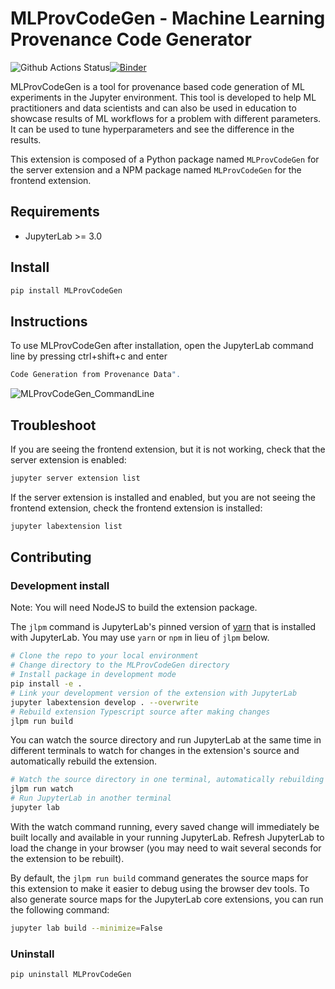 # MLProvCodeGen - Machine Learning Provenance Code Generator

![Github Actions Status](https://github.com/fusion-jena/MLProvCodeGen/workflows/Build/badge.svg)[![Binder](https://mybinder.org/badge_logo.svg)](https://mybinder.org/v2/gh/fusion-jena/MLProvCodeGen/main?urlpath=lab)

MLProvCodeGen is a tool for provenance based code generation of ML experiments in the Jupyter environment. This tool is developed to help ML practitioners and data scientists and can also be used in education to showcase results of ML workflows for a problem with different parameters. It can be used to tune hyperparameters and see the difference in the results.


This extension is composed of a Python package named `MLProvCodeGen`
for the server extension and a NPM package named `MLProvCodeGen`
for the frontend extension.


## Requirements

* JupyterLab >= 3.0

## Install

```bash
pip install MLProvCodeGen
```
## Instructions

To use MLProvCodeGen after installation, open the JupyterLab command line by pressing ctrl+shift+c and enter 
```bash
Code Generation from Provenance Data".
```

![MLProvCodeGen_CommandLine](https://user-images.githubusercontent.com/85288390/135293768-380ba9d1-338a-4d18-96bb-b35a11fb70a7.PNG)

## Troubleshoot

If you are seeing the frontend extension, but it is not working, check
that the server extension is enabled:

```bash
jupyter server extension list
```

If the server extension is installed and enabled, but you are not seeing
the frontend extension, check the frontend extension is installed:

```bash
jupyter labextension list
```


## Contributing

### Development install

Note: You will need NodeJS to build the extension package.

The `jlpm` command is JupyterLab's pinned version of
[yarn](https://yarnpkg.com/) that is installed with JupyterLab. You may use
`yarn` or `npm` in lieu of `jlpm` below.

```bash
# Clone the repo to your local environment
# Change directory to the MLProvCodeGen directory
# Install package in development mode
pip install -e .
# Link your development version of the extension with JupyterLab
jupyter labextension develop . --overwrite
# Rebuild extension Typescript source after making changes
jlpm run build
```

You can watch the source directory and run JupyterLab at the same time in different terminals to watch for changes in the extension's source and automatically rebuild the extension.

```bash
# Watch the source directory in one terminal, automatically rebuilding when needed
jlpm run watch
# Run JupyterLab in another terminal
jupyter lab
```

With the watch command running, every saved change will immediately be built locally and available in your running JupyterLab. Refresh JupyterLab to load the change in your browser (you may need to wait several seconds for the extension to be rebuilt).

By default, the `jlpm run build` command generates the source maps for this extension to make it easier to debug using the browser dev tools. To also generate source maps for the JupyterLab core extensions, you can run the following command:

```bash
jupyter lab build --minimize=False
```

### Uninstall

```bash
pip uninstall MLProvCodeGen
```

